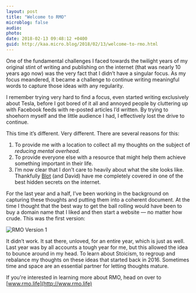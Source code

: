 ```yaml
---
layout: post
title: "Welcome to RMO"
microblog: false
audio: 
photo: 
date: 2018-02-13 09:48:12 +0400
guid: http://kaa.micro.blog/2018/02/13/welcome-to-rmo.html
---
```

One of the fundamental challenges I faced towards the twilight years of my original stint of writing and publishing on the internet (that was nearly 10 years ago now) was the very fact that I didn’t have a singular focus. As my focus meandered, it became a challenge to continue writing meaningful words to capture those ideas with any regularity.

I remember trying very hard to find a focus, even started writing exclusively about Tesla, before I got bored of it all and annoyed people by cluttering up with Facebook feeds with re-posted articles I’d written. By trying to shoehorn myself and the little audience I had, I effectively lost the drive to continue.

This time it’s different. Very different. There are several reasons for this:

1. To provide me with a location to collect all my thoughts on the subject of _reducing mental overhead_.
2. To provide everyone else with a resource that might help them achieve something important in their life.
3. I’m now clear that I don’t care to heavily about what the site looks like. Thankfully [Blot](http://blot.im) (and David) have me completely covered in one of the best hidden secrets on the internet.

For the last year and a half, I’ve been working in the background on capturing these thoughts and putting them into a coherent document. At the time I thought that the best way to get the ball rolling would have been to buy a domain name that I liked and then start a website — no matter how crude. This was the first version:

![RMO Version 1](http://rmo.life/_images/RMO_V1_Screenshot.png)

It didn’t work. It sat there, unloved, for an entire year, which is just as well. Last year was by all accounts a tough year for me, but this allowed the idea to bounce around in my head. To learn about Stoicism, to regroup and rebalance my thoughts on these ideas that started back in 2016. Sometimes time and space are an essential partner for letting thoughts mature. 

If you're interested in learning more about RMO, head on over to [www.rmo.life](http://www.rmo.life)
